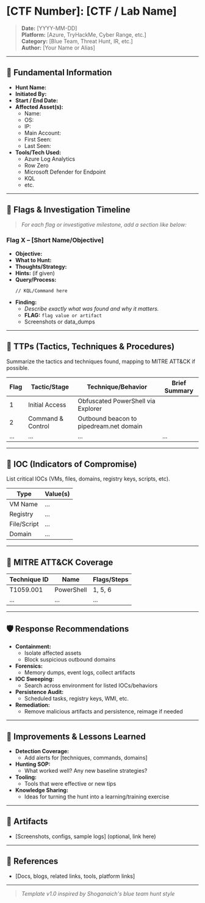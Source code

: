 # [CTF Number]: [CTF / Lab Name]
> **Date:** [YYYY-MM-DD]  
> **Platform:** [Azure, TryHackMe, Cyber Range, etc.]  
> **Category:** [Blue Team, Threat Hunt, IR, etc.]  
> **Author:** [Your Name or Alias]

---

## 📝 Fundamental Information

- **Hunt Name:**  
- **Initiated By:**  
- **Start / End Date:**  
- **Affected Asset(s):**  
    - Name:  
    - OS:  
    - IP:  
    - Main Account:  
    - First Seen:  
    - Last Seen:  
- **Tools/Tech Used:**  
    - Azure Log Analytics
    - Row Zero
	- Microsoft Defender for Endpoint
	- KQL
	- etc.

---

## 🚩 Flags & Investigation Timeline

> _For each flag or investigative milestone, add a section like below:_

### Flag X – [Short Name/Objective]
- **Objective:**  
- **What to Hunt:**  
- **Thoughts/Strategy:**  
- **Hints:** (if given)
- **Query/Process:**  
    ```kql
    // KQL/Command here
    ```
- **Finding:**  
    - _Describe exactly what was found and why it matters._
    - **FLAG:** `flag value or artifact`
    - Screenshots or data_dumps
---

## 🔎 TTPs (Tactics, Techniques & Procedures)

Summarize the tactics and techniques found, mapping to MITRE ATT&CK if possible.

| Flag | Tactic/Stage        | Technique/Behavior                        | Brief Summary                                        |
|------|---------------------|-------------------------------------------|------------------------------------------------------|
| 1    | Initial Access      | Obfuscated PowerShell via Explorer        |                                                      |
| 2    | Command & Control   | Outbound beacon to pipedream.net domain   |                                                      |
| ...  | ...                 | ...                                       | ...                                                  |

---

## 🛑 IOC (Indicators of Compromise)

List critical IOCs (VMs, files, domains, registry keys, scripts, etc).

| Type        | Value(s)                                             |
|-------------|------------------------------------------------------|
| VM Name     | ...                                                  |
| Registry    | ...                                                  |
| File/Script | ...                                                  |
| Domain      | ...                                                  |

---

## 🔖 MITRE ATT&CK Coverage

| Technique ID | Name                                       | Flags/Steps |
|--------------|--------------------------------------------|-------------|
| T1059.001    | PowerShell                                 | 1, 5, 6     |
| ...          | ...                                        | ...         |

---

## 🛡️ Response Recommendations

- **Containment:**  
    - Isolate affected assets
    - Block suspicious outbound domains
- **Forensics:**  
    - Memory dumps, event logs, collect artifacts
- **IOC Sweeping:**  
    - Search across environment for listed IOCs/behaviors
- **Persistence Audit:**  
    - Scheduled tasks, registry keys, WMI, etc.
- **Remediation:**  
    - Remove malicious artifacts and persistence, reimage if needed

---

## 🚀 Improvements & Lessons Learned

- **Detection Coverage:**  
    - Add alerts for [techniques, commands, domains]
- **Hunting SOP:**  
    - What worked well? Any new baseline strategies?
- **Tooling:**  
    - Tools that were effective or new tips
- **Knowledge Sharing:**  
    - Ideas for turning the hunt into a learning/training exercise

---

## 📁 Artifacts

- [Screenshots, configs, sample logs] (optional, link here)

---

## 🔗 References

- [Docs, blogs, related links, tools, platform links]

---

> _Template v1.0 inspired by Shoganaich's blue team hunt style_
